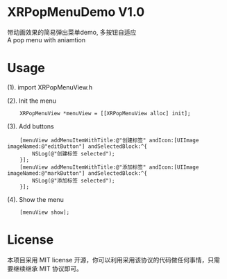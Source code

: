 # XRPopMenuDemo V1.0
带动画效果的简易弹出菜单demo, 多按钮自适应<br>
A pop menu with aniamtion

# Usage
(1). import XRPopMenuView.h

(2). Init the menu

``` 
    XRPopMenuView *menuView = [[XRPopMenuView alloc] init];
``` 

(3). Add buttons
``` 
    [menuView addMenuItemWithTitle:@"创建标签" andIcon:[UIImage imageNamed:@"editButton"] andSelectedBlock:^{
        NSLog(@"创建标签 selected");
    }];
    [menuView addMenuItemWithTitle:@"添加标签" andIcon:[UIImage imageNamed:@"markButton"] andSelectedBlock:^{
        NSLog(@"添加标签 selected");
    }];
``` 

(4). Show the menu
``` 
    [menuView show];
``` 
# License
本项目采用 MIT license 开源，你可以利用采用该协议的代码做任何事情，只需要继续继承 MIT 协议即可。
